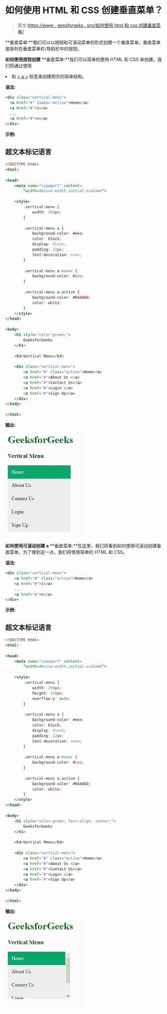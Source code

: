 # 如何使用 HTML 和 CSS 创建垂直菜单？

> 原文:[https://www . geesforgeks . org/如何使用 html 和 css 创建垂直菜单/](https://www.geeksforgeeks.org/how-to-create-vertical-menu-using-html-and-css/)

**垂直菜单:**我们可以以按钮和可滚动菜单的形式创建一个垂直菜单。垂直菜单是排列在垂直菜单栏/导航栏中的按钮。

**如何使用按钮创建** **垂直菜单:**我们可以简单的使用 HTML 和 CSS 来创建。我们将通过使用[<div>](https://www.geeksforgeeks.org/div-tag-html/)[<Li>](https://www.geeksforgeeks.org/html-li-tag/)和 [< a >](https://www.geeksforgeeks.org/html-a-tag/) 标签来创建网页的简单结构。

**语法:**

```html
<div class="vertical-menu">
  <a href="#" class="active">Home</a>
  <a href="#">1</a>
  ...
  <a href="#">n</a>
</div>
```

**示例:**

## 超文本标记语言

```html
<!DOCTYPE html>
<html>

<head>
    <meta name="viewport" content=
        "width=device-width,initial-scale=1">

    <style>
        .vertical-menu {
            width: 200px;
        }

        .vertical-menu a {
            background-color: #eee;
            color: black;
            display: block;
            padding: 12px;
            text-decoration: none;
        }

        .vertical-menu a:hover {
            background-color: #ccc;
        }

        .vertical-menu a.active {
            background-color: #04AA6D;
            color: white;
        }
    </style>
</head>

<body>
    <h1 style="color:green;">
        GeeksforGeeks
    </h1>

    <h3>Vertical Menu</h3>

    <div class="vertical-menu">
        <a href="#" class="active">Home</a>
        <a href="#">About Us </a>
        <a href="#">Contact Us</a>
        <a href="#">Login </a>
        <a href="#">Sign Up</a>
    </div>
</body>

</html>
```

**输出:**

![vertical menu](img/506f8f0e9ec963c7605a6aa75b8231ef.png)

**如何使用可滚动创建** **a** **垂直菜单:**在这里，我们将看到如何使用可滚动创建垂直菜单。为了做到这一点，我们将使用简单的 HTML 和 CSS。

**语法:**

```html
<div class="vertical-menu">
    <a href="#" class="active">Home</a>
    <a href="#">1</a>
    ...
    <a href="#">n</a>
</div>
```

**示例:**

## 超文本标记语言

```html
<!DOCTYPE html>
<html>

<head>
    <meta name="viewport" content=
        "width=device-width,initial-scale=1">

    <style>
        .vertical-menu {
            width: 200px;
            height: 150px;
            overflow-y: auto;
        }

        .vertical-menu a {
            background-color: #eee;
            color: black;
            display: block;
            padding: 12px;
            text-decoration: none;
        }

        .vertical-menu a:hover {
            background-color: #ccc;
        }

        .vertical-menu a.active {
            background-color: #04AA6D;
            color: white;
        }
    </style>
</head>

<body>
    <h1 style="color:green; text-align: center;">
        GeeksforGeeks
    </h1>

    <h3>Vertical Menu</h3>

    <div class="vertical-menu">
        <a href="#" class="active">Home</a>
        <a href="#">About Us </a>
        <a href="#">Contact Us</a>
        <a href="#">Login </a>
        <a href="#">Sign Up</a>
    </div>
</body>

</html>
```

**输出:**

![vertical menu with scrollbar](img/ab84f587a0496a655c6d1b39b0b39027.png)